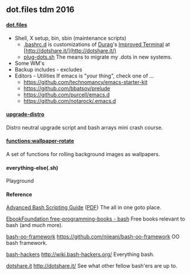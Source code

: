 ## dot.files tdm 2016

#### [dot.files](dot.files)
* Shell, X setup, bin, sbin (maintenance scripts)
  * [.bashrc.d](dot.files/.bashrc.d) is customizations of [Durag](http://dotshare.it/~Durag/)'s [Improved Terminal](http://dotshare.it/dots/1027/) at [http://dotshare.it/](http://dotshare.it/)
  * [plug-dots.sh](dot.files/bin/plug-dots.sh)
    The means to migrate my .dots in new systems.
* Some WM's
* Backup includes - excludes
* Editors - Utilities
  If emacs is "your thing", check one of ...
    * https://github.com/technomancy/emacs-starter-kit
    * https://github.com/bbatsov/prelude
    * https://github.com/purcell/emacs.d
    * https://github.com/notarock/.emacs.d

#### [upgrade-distro](dot.files/sbin/upgrade-distro.sh)
Distro neutral upgrade script and bash arrays mini crash course.

#### [functions:wallpaper-rotate](dot.files/.bashrc.d/functions#WALLPAPER-ROTATE)
A set of functions for rolling background images as wallpapers.

#### everything-else(.sh)
Playground

#### Reference
[Advanced Bash Scripting Guide](http://www.tldp.org/LDP/abs/html/abs-guide.html) ([PDF](http://www.tldp.org/LDP/abs/abs-guide.pdf)) The all in one goto place.

[EbookFoundation free-programming-books - bash](https://github.com/EbookFoundation/free-programming-books/blob/master/free-programming-books.md#bash) Free books relevant to bash (and much more).

[bash-oo-framework](https://github.com/niieani/bash-oo-framework) https://github.com/niieani/bash-oo-framework OO bash framework.

[bash-hackers](http://wiki.bash-hackers.org/) http://wiki.bash-hackers.org/ Everything bash.

[dotshare.it](http://dotshare.it/) http://dotshare.it/ See what other fellow bash'ers are up to.
